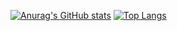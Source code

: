 [![Anurag's GitHub stats](https://github-readme-stats.vercel.app/api?username=magezee)](https://github.com/anuraghazra/github-readme-stats)
[![Top Langs](https://github-readme-stats.vercel.app/api/top-langs/?username=magezee&layout=compact)](https://github.com/anuraghazra/github-readme-stats)

